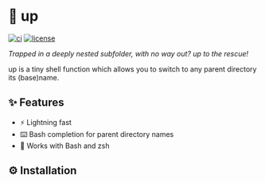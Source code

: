 # :climbing: up

[![ci](https://github.com/helpermethod/up/actions/workflows/ci.yml/badge.svg)](https://github.com/helpermethod/up/actions/workflows/ci.yml)
[![license](https://badgen.net/badge/license/MIT/blue)](https://github.com/helpermethod/up/blob/main/LICENSE)

*Trapped in a deeply nested subfolder, with no way out? up to the rescue!*

up is a tiny shell function which allows you to switch to any parent directory its (base)name.

## :sparkles: Features

* :zap: Lightning fast
* :keyboard: Bash completion for parent directory names
* :shell: Works with Bash and zsh

## :gear: Installation
